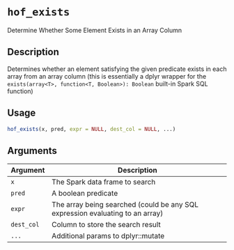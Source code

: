 # `hof_exists`

Determine Whether Some Element Exists in an Array Column


## Description

Determines whether an element satisfying the given predicate exists in each array from
 an array column
 (this is essentially a dplyr wrapper for the
 `exists(array<T>, function<T, Boolean>): Boolean` built-in Spark SQL function)


## Usage

```r
hof_exists(x, pred, expr = NULL, dest_col = NULL, ...)
```


## Arguments

Argument      |Description
------------- |----------------
`x`     |     The Spark data frame to search
`pred`     |     A boolean predicate
`expr`     |     The array being searched (could be any SQL expression evaluating to an array)
`dest_col`     |     Column to store the search result
`...`     |     Additional params to dplyr::mutate


